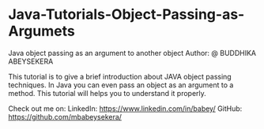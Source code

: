 # Java-Tutorials-Object-Passing-as-Argumets
Java object passing as an argument to another object
  Author: @ BUDDHIKA ABEYSEKERA
  
  This tutorial is to give a brief introduction about JAVA object passing techniques.
  In Java you can even pass an object as an argument to a method.
  This tutorial will helps you to understand it properly.
  
  Check out me on: LinkedIn: https://www.linkedin.com/in/babey/ 
  			       		 GitHub: https://github.com/mbabeysekera/
